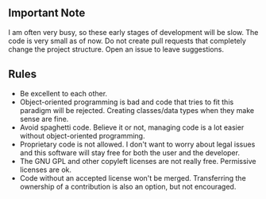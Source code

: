 ## Important Note
I am often very busy, so these early stages of development will be slow. The code is very small as of now. Do not create pull requests that completely change the project structure. Open an issue to leave suggestions. 

## Rules
* Be excellent to each other.
* Object-oriented programming is bad and code that tries to fit this paradigm will be rejected. Creating classes/data types when they make sense are fine.
* Avoid spaghetti code. Believe it or not, managing code is a lot easier without object-oriented programming.
* Proprietary code is not allowed. I don't want to worry about legal issues and this software will stay free for both the user and the developer.
* The GNU GPL and other copyleft licenses are not really free. Permissive licenses are ok.
* Code without an accepted license won't be merged. Transferring the ownership of a contribution is also an option, but not encouraged.